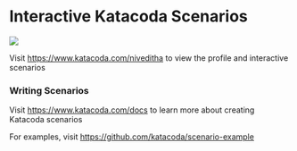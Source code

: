 # Interactive Katacoda Scenarios

[![](http://shields.katacoda.com/katacoda/niveditha/count.svg)](https://www.katacoda.com/niveditha "Get your profile on Katacoda.com")

Visit https://www.katacoda.com/niveditha to view the profile and interactive scenarios

### Writing Scenarios
Visit https://www.katacoda.com/docs to learn more about creating Katacoda scenarios

For examples, visit https://github.com/katacoda/scenario-example
